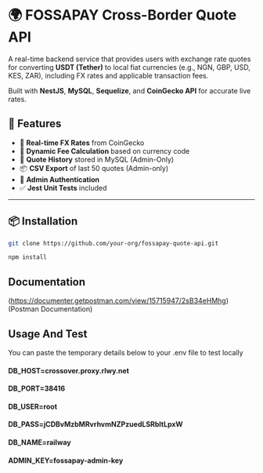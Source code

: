 # 🌍 FOSSAPAY Cross-Border Quote API

A real-time backend service that provides users with exchange rate quotes for converting **USDT (Tether)** to local fiat currencies (e.g., NGN, GBP, USD, KES, ZAR), including FX rates and applicable transaction fees.

Built with **NestJS**, **MySQL**, **Sequelize**, and **CoinGecko API** for accurate live rates.

## 🚀 Features

- 🔁 **Real-time FX Rates** from CoinGecko
- 💸 **Dynamic Fee Calculation** based on currency code
- 🧾 **Quote History** stored in MySQL (Admin-Only)
- 📦 **CSV Export** of last 50 quotes (Admin-only)
- 🔐 **Admin Authentication**
- ✅ **Jest Unit Tests** included

---

## 📦 Installation

```bash
git clone https://github.com/your-org/fossapay-quote-api.git

npm install
```

## Documentation

(https://documenter.getpostman.com/view/15715947/2sB34eHMhg) (Postman Documentation)

## Usage And Test

You can paste the temporary details below to your .env file to test locally

#### DB_HOST=crossover.proxy.rlwy.net

#### DB_PORT=38416

#### DB_USER=root

#### DB_PASS=jCDBvMzbMRvrhvmNZPzuedLSRbltLpxW

#### DB_NAME=railway

#### ADMIN_KEY=fossapay-admin-key
